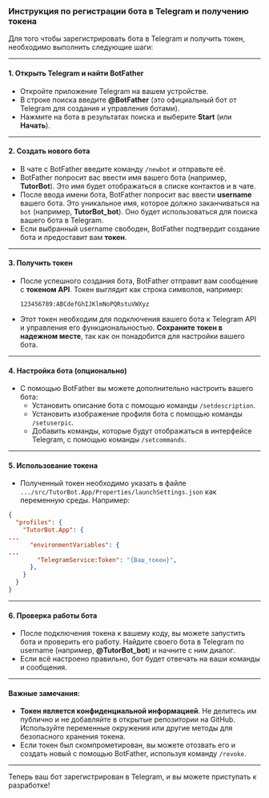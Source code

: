 ### Инструкция по регистрации бота в Telegram и получению токена

Для того чтобы зарегистрировать бота в Telegram и получить токен, необходимо выполнить следующие шаги:

---

#### 1. **Открыть Telegram и найти BotFather**
   - Откройте приложение Telegram на вашем устройстве.
   - В строке поиска введите **@BotFather** (это официальный бот от Telegram для создания и управления ботами).
   - Нажмите на бота в результатах поиска и выберите **Start** (или **Начать**).

---

#### 2. **Создать нового бота**
   - В чате с BotFather введите команду `/newbot` и отправьте её.
   - BotFather попросит вас ввести имя вашего бота (например, **TutorBot**). Это имя будет отображаться в списке контактов и в чате.
   - После ввода имени бота, BotFather попросит вас ввести **username** вашего бота. Это уникальное имя, которое должно заканчиваться на `bot` (например, **TutorBot_bot**). Оно будет использоваться для поиска вашего бота в Telegram.
   - Если выбранный username свободен, BotFather подтвердит создание бота и предоставит вам **токен**.

---

#### 3. **Получить токен**
   - После успешного создания бота, BotFather отправит вам сообщение с **токеном API**. Токен выглядит как строка символов, например:
     ```
     123456789:ABCdefGhIJKlmNoPQRstuVWXyz
     ```
   - Этот токен необходим для подключения вашего бота к Telegram API и управления его функциональностью. **Сохраните токен в надежном месте**, так как он понадобится для настройки вашего бота.

---

#### 4. **Настройка бота (опционально)**
   - С помощью BotFather вы можете дополнительно настроить вашего бота:
     - Установить описание бота с помощью команды `/setdescription`.
     - Установить изображение профиля бота с помощью команды `/setuserpic`.
     - Добавить команды, которые будут отображаться в интерфейсе Telegram, с помощью команды `/setcommands`.

---
 
#### 5. **Использование токена**
   - Полученный токен необходимо указать в файле `.../src/TutorBot.App/Properties/launchSettings.json` как переменную среды. Например:
  
```json
{
  "profiles": {
    "TutorBot.App": {
...
      "environmentVariables": {
...      
        "TelegramService:Token": "{Ваш_токен}",
      }, 
    }
  }
}
```

---

#### 6. **Проверка работы бота**
   - После подключения токена к вашему коду, вы можете запустить бота и проверить его работу. Найдите своего бота в Telegram по username (например, **@TutorBot_bot**) и начните с ним диалог.
   - Если всё настроено правильно, бот будет отвечать на ваши команды и сообщения.

---

#### Важные замечания:
- **Токен является конфиденциальной информацией**. Не делитесь им публично и не добавляйте в открытые репозитории на GitHub. Используйте переменные окружения или другие методы для безопасного хранения токена.
- Если токен был скомпрометирован, вы можете отозвать его и создать новый с помощью BotFather, используя команду `/revoke`.

---

Теперь ваш бот зарегистрирован в Telegram, и вы можете приступать к разработке!